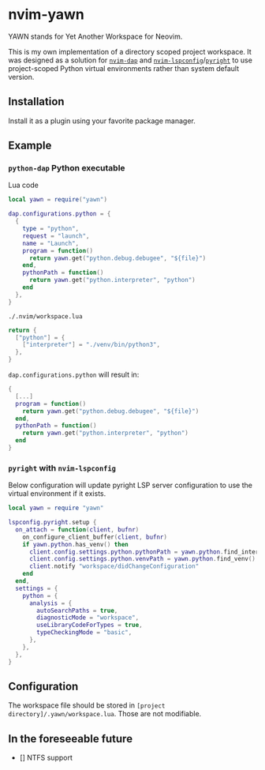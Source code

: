 # nvim-yawn

YAWN stands for Yet Another Workspace for Neovim.

This is my own implementation of a directory scoped project workspace. It was designed as a solution for [`nvim-dap`](https://github.com/mfussenegger/nvim-dap) and [`nvim-lspconfig`](https://github.com/neovim/nvim-lspconfig)/[`pyright`](https://github.com/microsoft/pyright) to use project-scoped Python virtual environments rather than system default version.

## Installation

Install it as a plugin using your favorite package manager.

## Example

### `python-dap` Python executable

Lua code
```lua
local yawn = require("yawn")

dap.configurations.python = {
  {
    type = "python",
    request = "launch",
    name = "Launch",
    program = function()
      return yawn.get("python.debug.debugee", "${file}")
    end,
    pythonPath = function()
      return yawn.get("python.interpreter", "python")
    end
  },
}

```

`./.nvim/workspace.lua`

```lua
return {
  ["python"] = {
    ["interpreter"] = "./venv/bin/python3",
  },
}
```

`dap.configurations.python` will result in:
```lua
{
  [...]
  program = function()
    return yawn.get("python.debug.debugee", "${file}")
  end,
  pythonPath = function()
    return yawn.get("python.interpreter", "python")
  end
}
```

### `pyright` with `nvim-lspconfig`

Below configuration will update pyright LSP server configuration to use the virtual environment if it exists.

```lua
local yawn = require "yawn"

lspconfig.pyright.setup {
  on_attach = function(client, bufnr)
    on_configure_client_buffer(client, bufnr)
    if yawn.python.has_venv() then
      client.config.settings.python.pythonPath = yawn.python.find_interpreter()
      client.config.settings.python.venvPath = yawn.python.find_venv()
      client.notify "workspace/didChangeConfiguration"
    end
  end,
  settings = {
    python = {
      analysis = {
        autoSearchPaths = true,
        diagnosticMode = "workspace",
        useLibraryCodeForTypes = true,
        typeCheckingMode = "basic",
      },
    },
  },
}
```

## Configuration

The workspace file should be stored in `[project directory]/.yawn/workspace.lua`. Those are not modifiable.

## In the foreseeable future

- [] NTFS support
